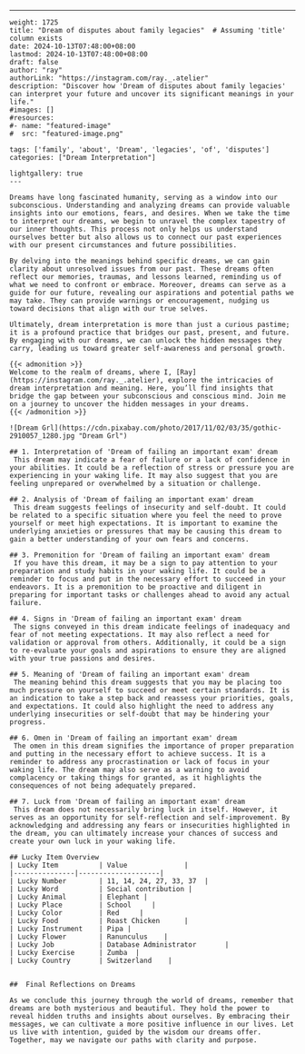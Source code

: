 ---
    weight: 1725
    title: "Dream of disputes about family legacies"  # Assuming 'title' column exists
    date: 2024-10-13T07:48:00+08:00
    lastmod: 2024-10-13T07:48:00+08:00
    draft: false
    author: "ray"
    authorLink: "https://instagram.com/ray._.atelier"
    description: "Discover how 'Dream of disputes about family legacies' can interpret your future and uncover its significant meanings in your life."
    #images: []
    #resources:
    #- name: "featured-image"
    #  src: "featured-image.png"
    
    tags: ['family', 'about', 'Dream', 'legacies', 'of', 'disputes']
    categories: ["Dream Interpretation"]
    
    lightgallery: true
    ---
    
    Dreams have long fascinated humanity, serving as a window into our subconscious. Understanding and analyzing dreams can provide valuable insights into our emotions, fears, and desires. When we take the time to interpret our dreams, we begin to unravel the complex tapestry of our inner thoughts. This process not only helps us understand ourselves better but also allows us to connect our past experiences with our present circumstances and future possibilities.
    
    By delving into the meanings behind specific dreams, we can gain clarity about unresolved issues from our past. These dreams often reflect our memories, traumas, and lessons learned, reminding us of what we need to confront or embrace. Moreover, dreams can serve as a guide for our future, revealing our aspirations and potential paths we may take. They can provide warnings or encouragement, nudging us toward decisions that align with our true selves.
    
    Ultimately, dream interpretation is more than just a curious pastime; it is a profound practice that bridges our past, present, and future. By engaging with our dreams, we can unlock the hidden messages they carry, leading us toward greater self-awareness and personal growth.
    
    {{< admonition >}}
    Welcome to the realm of dreams, where I, [Ray](https://instagram.com/ray._.atelier), explore the intricacies of dream interpretation and meaning. Here, you’ll find insights that bridge the gap between your subconscious and conscious mind. Join me on a journey to uncover the hidden messages in your dreams.
    {{< /admonition >}}
    
    ![Dream Grl](https://cdn.pixabay.com/photo/2017/11/02/03/35/gothic-2910057_1280.jpg "Dream Grl")
    
    ## 1. Interpretation of 'Dream of failing an important exam' dream
     This dream may indicate a fear of failure or a lack of confidence in your abilities. It could be a reflection of stress or pressure you are experiencing in your waking life. It may also suggest that you are feeling unprepared or overwhelmed by a situation or challenge.
    
    ## 2. Analysis of 'Dream of failing an important exam' dream
     This dream suggests feelings of insecurity and self-doubt. It could be related to a specific situation where you feel the need to prove yourself or meet high expectations. It is important to examine the underlying anxieties or pressures that may be causing this dream to gain a better understanding of your own fears and concerns.
    
    ## 3. Premonition for 'Dream of failing an important exam' dream
     If you have this dream, it may be a sign to pay attention to your preparation and study habits in your waking life. It could be a reminder to focus and put in the necessary effort to succeed in your endeavors. It is a premonition to be proactive and diligent in preparing for important tasks or challenges ahead to avoid any actual failure.
    
    ## 4. Signs in 'Dream of failing an important exam' dream
     The signs conveyed in this dream indicate feelings of inadequacy and fear of not meeting expectations. It may also reflect a need for validation or approval from others. Additionally, it could be a sign to re-evaluate your goals and aspirations to ensure they are aligned with your true passions and desires.
    
    ## 5. Meaning of 'Dream of failing an important exam' dream
     The meaning behind this dream suggests that you may be placing too much pressure on yourself to succeed or meet certain standards. It is an indication to take a step back and reassess your priorities, goals, and expectations. It could also highlight the need to address any underlying insecurities or self-doubt that may be hindering your progress.
    
    ## 6. Omen in 'Dream of failing an important exam' dream
     The omen in this dream signifies the importance of proper preparation and putting in the necessary effort to achieve success. It is a reminder to address any procrastination or lack of focus in your waking life. The dream may also serve as a warning to avoid complacency or taking things for granted, as it highlights the consequences of not being adequately prepared.
    
    ## 7. Luck from 'Dream of failing an important exam' dream
     This dream does not necessarily bring luck in itself. However, it serves as an opportunity for self-reflection and self-improvement. By acknowledging and addressing any fears or insecurities highlighted in the dream, you can ultimately increase your chances of success and create your own luck in your waking life.
    
    ## Lucky Item Overview
    | Lucky Item          | Value              |
    |---------------|--------------------|
    | Lucky Number        | 11, 14, 24, 27, 33, 37  |
    | Lucky Word          | Social contribution |
    | Lucky Animal        | Elephant |
    | Lucky Place         | School     |
    | Lucky Color         | Red     |
    | Lucky Food          | Roast Chicken      |
    | Lucky Instrument    | Pipa |
    | Lucky Flower        | Ranunculus    |
    | Lucky Job           | Database Administrator       |
    | Lucky Exercise      | Zumba  |
    | Lucky Country       | Switzerland    |
    
    
    ##  Final Reflections on Dreams
    
    As we conclude this journey through the world of dreams, remember that dreams are both mysterious and beautiful. They hold the power to reveal hidden truths and insights about ourselves. By embracing their messages, we can cultivate a more positive influence in our lives. Let us live with intention, guided by the wisdom our dreams offer. Together, may we navigate our paths with clarity and purpose.
    